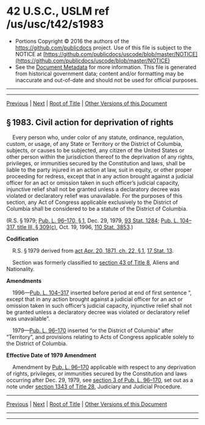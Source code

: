 ---
---

# 42 U.S.C., USLM ref /us/usc/t42/s1983

* Portions Copyright © 2016 the authors of the https://github.com/publicdocs project.
  Use of this file is subject to the NOTICE at [https://github.com/publicdocs/uscode/blob/master/NOTICE](https://github.com/publicdocs/uscode/blob/master/NOTICE)
* See the [Document Metadata](././../../../../..//README.md) for more information.
  This file is generated from historical government data; content and/or formatting may be inaccurate and out-of-date and should not be used for official purposes.

----------
----------

[Previous](./../../../../..//us/usc/t42/ch21/schI/m__us_usc_t42_s1982.md) | [Next](./../../../../..//us/usc/t42/ch21/schI/m__us_usc_t42_s1984.md) | [Root of Title](./../../../../../) | [Other Versions of this Document](https://publicdocs.github.io/go/links?ns=uslm&ref=%2Fus%2Fusc%2Ft42%2Fs1983)

## § 1983. Civil action for deprivation of rights

    Every person who, under color of any statute, ordinance, regulation, custom, or usage, of any State or Territory or the District of Columbia, subjects, or causes to be subjected, any citizen of the United States or other person within the jurisdiction thereof to the deprivation of any rights, privileges, or immunities secured by the Constitution and laws, shall be liable to the party injured in an action at law, suit in equity, or other proper proceeding for redress, except that in any action brought against a judicial officer for an act or omission taken in such officer’s judicial capacity, injunctive relief shall not be granted unless a declaratory decree was violated or declaratory relief was unavailable. For the purposes of this section, any Act of Congress applicable exclusively to the District of Columbia shall be considered to be a statute of the District of Columbia.

(R.S. § 1979; [Pub. L. 96–170, § 1][/us/pl/96/170/s1], Dec. 29, 1979, [93 Stat. 1284][/us/stat/93/1284]; [Pub. L. 104–317, title III, § 309(c)][/us/pl/104/317/s309/c], Oct. 19, 1996, [110 Stat. 3853][/us/stat/110/3853].)

 __Codification__ 

    R.S. § 1979 derived from [act Apr. 20, 1871, ch. 22, § 1][/us/act/1871-04-20/ch22/s1], [17 Stat. 13][/us/stat/17/13].

    Section was formerly classified to [section 43 of Title 8][/us/usc/t8/s43], Aliens and Nationality.

 __Amendments__ 

    1996—[Pub. L. 104–317][/us/pl/104/317] inserted before period at end of first sentence “, except that in any action brought against a judicial officer for an act or omission taken in such officer’s judicial capacity, injunctive relief shall not be granted unless a declaratory decree was violated or declaratory relief was unavailable”.

    1979—[Pub. L. 96–170][/us/pl/96/170] inserted “or the District of Columbia” after “Territory”, and provisions relating to Acts of Congress applicable solely to the District of Columbia.

 __Effective Date of 1979 Amendment__ 

    Amendment by [Pub. L. 96–170][/us/pl/96/170] applicable with respect to any deprivation of rights, privileges, or immunities secured by the Constitution and laws occurring after Dec. 29, 1979, see [section 3 of Pub. L. 96–170][/us/pl/96/170/s3], set out as a note under [section 1343 of Title 28][/us/usc/t28/s1343], Judiciary and Judicial Procedure.

----------

[Previous](./../../../../..//us/usc/t42/ch21/schI/m__us_usc_t42_s1982.md) | [Next](./../../../../..//us/usc/t42/ch21/schI/m__us_usc_t42_s1984.md) | [Root of Title](./../../../../../) | [Other Versions of this Document](https://publicdocs.github.io/go/links?ns=uslm&ref=%2Fus%2Fusc%2Ft42%2Fs1983)

----------
----------

[/us/pl/96/170/s1]: https://publicdocs.github.io/go/links?ns=uslm&ref=%2Fus%2Fpl%2F96%2F170%2Fs1
[/us/stat/93/1284]: https://publicdocs.github.io/go/links?ns=uslm&ref=%2Fus%2Fstat%2F93%2F1284
[/us/pl/104/317/s309/c]: https://publicdocs.github.io/go/links?ns=uslm&ref=%2Fus%2Fpl%2F104%2F317%2Fs309%2Fc
[/us/stat/110/3853]: https://publicdocs.github.io/go/links?ns=uslm&ref=%2Fus%2Fstat%2F110%2F3853
[/us/act/1871-04-20/ch22/s1]: https://publicdocs.github.io/go/links?ns=uslm&ref=%2Fus%2Fact%2F1871-04-20%2Fch22%2Fs1
[/us/stat/17/13]: https://publicdocs.github.io/go/links?ns=uslm&ref=%2Fus%2Fstat%2F17%2F13
[/us/usc/t8/s43]: https://publicdocs.github.io/go/links?ns=uslm&ref=%2Fus%2Fusc%2Ft8%2Fs43
[/us/pl/104/317]: https://publicdocs.github.io/go/links?ns=uslm&ref=%2Fus%2Fpl%2F104%2F317
[/us/pl/96/170]: https://publicdocs.github.io/go/links?ns=uslm&ref=%2Fus%2Fpl%2F96%2F170
[/us/pl/96/170]: https://publicdocs.github.io/go/links?ns=uslm&ref=%2Fus%2Fpl%2F96%2F170
[/us/pl/96/170/s3]: https://publicdocs.github.io/go/links?ns=uslm&ref=%2Fus%2Fpl%2F96%2F170%2Fs3
[/us/usc/t28/s1343]: https://publicdocs.github.io/go/links?ns=uslm&ref=%2Fus%2Fusc%2Ft28%2Fs1343


